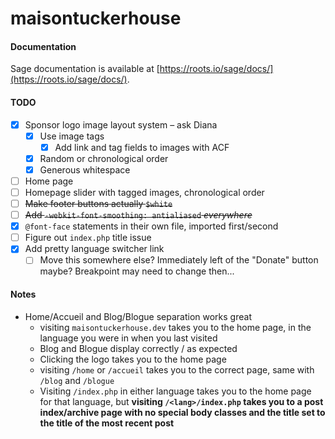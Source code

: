 # maisontuckerhouse

#### Documentation

Sage documentation is available at [https://roots.io/sage/docs/](https://roots.io/sage/docs/).

#### TODO

- [x] Sponsor logo image layout system – ask Diana
  - [x] Use image tags
    - [x] Add link and tag fields to images with ACF
  - [x] Random or chronological order
  - [x] Generous whitespace
- [ ] Home page
- [ ] Homepage slider with tagged images, chronological order
- [ ] ~~Make footer buttons actually `$white`~~
- [ ] ~~Add `-webkit-font-smoothing: antialiased` *everywhere*~~
- [x] `@font-face` statements in their own file, imported first/second
- [ ] Figure out `index.php` title issue
- [x] Add pretty language switcher link
  - [ ] Move this somewhere else? Immediately left of the "Donate" button maybe? Breakpoint may need to change then...

#### Notes

- Home/Accueil and Blog/Blogue separation works great
  - visiting `maisontuckerhouse.dev` takes you to the home page, in the language you were in when you last visited
  - Blog and Blogue display correctly / as expected
  - Clicking the logo takes you to the home page
  - visiting `/home` or `/accueil` takes you to the correct page, same with `/blog` and `/blogue`
  - Visiting `/index.php` in either language takes you to the home page for that language, but **visiting `/<lang>/index.php` takes you to a post index/archive page with no special body classes and the title set to the title of the most recent post**
